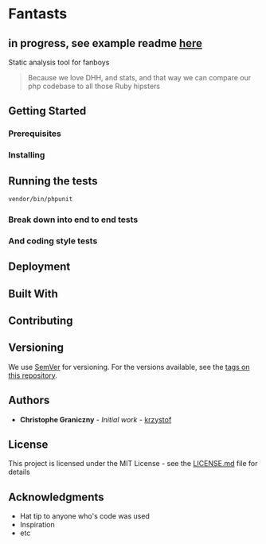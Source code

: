 # Fantasts

## in progress, see example readme [here](https://gist.github.com/PurpleBooth/109311bb0361f32d87a2)

Static analysis tool for fanboys

> Because we love DHH, and stats, and that way we can compare our php codebase to all those Ruby hipsters

## Getting Started

### Prerequisites

### Installing

## Running the tests

```sh
vendor/bin/phpunit
```

### Break down into end to end tests

### And coding style tests

## Deployment

## Built With

## Contributing

## Versioning

We use [SemVer](http://semver.org/) for versioning. For the versions available, see the [tags on this repository](https://github.com/your/project/tags).

## Authors

* **Christophe Graniczny** - *Initial work* - [krzystof](https://github.com/krzystof)

## License

This project is licensed under the MIT License - see the [LICENSE.md](LICENSE.md) file for details

## Acknowledgments

* Hat tip to anyone who's code was used
* Inspiration
* etc
